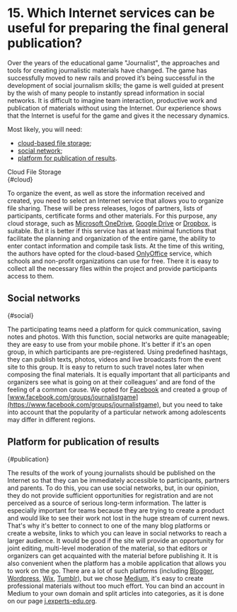 # 15. Which Internet services can be useful for preparing the final general publication?

Over the years of the educational game "Journalist", the approaches and tools for creating journalistic materials have changed. The game has successfully moved to new rails and proved it’s being successful in the development of social journalism skills; the game is well guided at present by the wish of many people to instantly spread information in social networks. It is difficult to imagine team interaction, productive work and publication of materials without using the Internet. Our experience shows that the Internet is useful for the game and gives it the necessary dynamics.

Most likely, you will need:

* [cloud-based file storage](15.-which-internet-services-can-be-useful-for-preparing-the-final-general-publication.md#cloud);
* [social network](15.-which-internet-services-can-be-useful-for-preparing-the-final-general-publication.md#social);
* [platform for publication of results](15.-which-internet-services-can-be-useful-for-preparing-the-final-general-publication.md#publication).

Cloud File Storage\
{#cloud}

To organize the event, as well as store the information received and created, you need to select an Internet service that allows you to organize file sharing. These will be press releases, logos of partners, lists of participants, certificate forms and other materials. For this purpose, any cloud storage, such as [Microsoft OneDrive](https://onedrive.live.com), [Google Drive](https://www.google.com/drive/) or [Dropbox](https://www.dropbox.com), is suitable. But it is better if this service has at least minimal functions that facilitate the planning and organization of the entire game, the ability to enter contact information and compile task lists. At the time of this writing, the authors have opted for the cloud-based [OnlyOffice](https://www.onlyoffice.com) service, which schools and non-profit organizations can use for free. There it is easy to collect all the necessary files within the project and provide participants access to them.

## Social networks

{#social}

The participating teams need a platform for quick communication, saving notes and photos. With this function, social networks are quite manageable; they are easy to use from your mobile phone. It's better if it's an open group, in which participants are pre-registered. Using predefined hashtags, they can publish texts, photos, videos and live broadcasts from the event site to this group. It is easy to return to such travel notes later when composing the final materials. It is equally important that all participants and organizers see what is going on at their colleagues’ and are fond of the feeling of a common cause. We opted for [Facebook](https://www.facebook.com) and created a group of [www.facebook.com/groups/journalistgame](https://www.facebook.com/groups/journalistgame), but you need to take into account that the popularity of a particular network among adolescents may differ in different regions.

## Platform for publication of results

{#publication}

The results of the work of young journalists should be published on the Internet so that they can be immediately accessible to participants, partners and parents. To do this, you can use social networks, but, in our opinion, they do not provide sufficient opportunities for registration and are not perceived as a source of serious long-term information. The latter is especially important for teams because they are trying to create a product and would like to see their work not lost in the huge stream of current news. That's why it's better to connect to one of the many blog platforms or create a website, links to which you can leave in social networks to reach a larger audience. It would be good if the site will provide an opportunity for joint editing, multi-level moderation of the material, so that editors or organizers can get acquainted with the material before publishing it. It is also convenient when the platform has a mobile application that allows you to work on the go. There are a lot of such platforms (including [Blogger](https://blogger.com), [Wordpress](https://wordpress.com), [Wix](http://wix.com), [Tumblr](https://www.tumblr.com)), but we chose [Medium](https://medium.com), it's easy to create professional materials without too much effort. You can bind an account in Medium to your own domain and split articles into categories, as it is done on our page [j.experts-edu.org](https://j.experts-edu.org).
